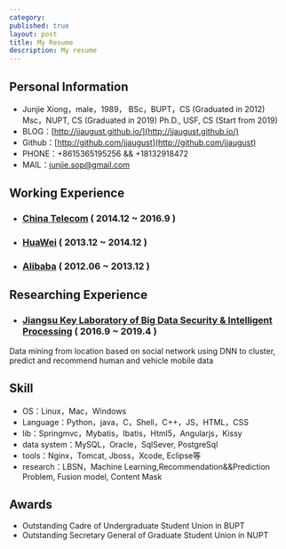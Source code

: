 ```yaml
---
category: 
published: true
layout: post
title: My Resume
description: My resume
---
```


Personal Information
---
- Junjie Xiong，male，1989，
  BSc，BUPT，CS (Graduated in 2012)
  Msc，NUPT, CS (Graduated in 2019)
  Ph.D., USF, CS (Start from 2019)
- BLOG：[http://jjaugust.github.io/](http://jjaugust.github.io/)
- Github：[http://github.com/jjaugust](http://github.com/jjaugust)
- PHONE：+8615365195256 && +18132918472
- MAIL：junjie.sop@gmail.com


Working Experience
---
- ### [China Telecom]() ( 2014.12 ~ 2016.9 )
- ### [HuaWei]() ( 2013.12 ~ 2014.12 )
- ### [Alibaba]() ( 2012.06 ~ 2013.12 )


Researching Experience
---
- ### [Jiangsu Key Laboratory of Big Data Security & Intelligent Processing]() ( 2016.9 ~ 2019.4 )
Data mining from location based on social network
using DNN to cluster, predict and recommend human and vehicle mobile data


Skill
---
- OS：Linux，Mac，Windows
- Language：Python，java，C，Shell，C++，JS，HTML，CSS
- lib：Springmvc，Mybatis，Ibatis，Html5，Angularjs，Kissy
- data system：MySQL，Oracle，SqlSever, PostgreSql
- tools：Nginx，Tomcat, Jboss，Xcode, Eclipse等
- research：LBSN，Machine Learning,Recommendation&&Prediction Problem, Fusion model, Content Mask

Awards
---
- Outstanding Cadre of Undergraduate Student Union in BUPT
- Outstanding Secretary General of Graduate Student Union in NUPT



